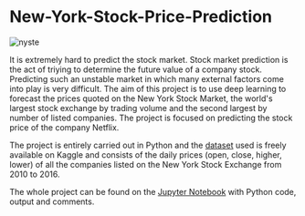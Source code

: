 # New-York-Stock-Price-Prediction

![nyste](https://itsocial.fr/wp-content/uploads/2020/03/hero_nyse_floor_darker.jpg)

It is extremely hard to predict the stock market. Stock market prediction is the act of triying to determine the future value of a company stock. 
Predicting such an unstable market in which many external factors come into play is very difficult. 
The aim of this project is to use deep learning to forecast the prices quoted on the New York Stock Market, the world's largest stock exchange by trading volume and the second largest by number of listed companies.
The project is focused on predicting the stock price of the company Netflix.

The project is entirely carried out in Python and the [dataset](https://www.kaggle.com/dgawlik/nyse) used is freely available on Kaggle and consists of the daily prices (open, close, higher, lower) 
of all the companies listed on the New York Stock Exchange from 2010 to 2016.

The whole project can be found on the [Jupyter Notebook](NY%20Stock%20Price%20Prediction.ipynb) with Python code, output and comments.